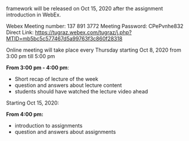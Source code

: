framework will be released on Oct 15, 2020 after the assignment introduction in WebEx. 

Webex Meeting number: 137 891 3772
Meeting Password: CPePvnhe832
Direct Link: https://tugraz.webex.com/tugraz/j.php?MTID=mb5bc5c577467d5a99763f3c860f28318


Online meeting will take place every Thursday starting Oct 8, 2020 from 3:00 pm till 5:00 pm

**From 3:00 pm - 4:00 pm**:
* Short recap of lecture of the week
* question and answers about lecture content
* students should have watched the lecture video ahead


Starting Oct 15, 2020:

**From 4:00 pm:**
* introduction to assignments
* question and answers about assignments